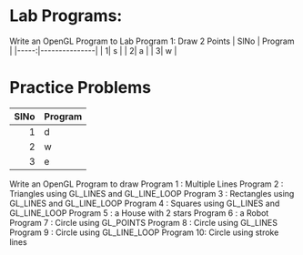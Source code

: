 # Lab Programs:
Write an OpenGL Program to 
Lab Program 1: Draw 2 Points
| SlNo | Program |
|-----:|---------------|
|     1|         s      |
|     2|        a       |
|     3|        w       |


# Practice Problems
| SlNo | Program                               |
|-----:|---------------|
|     1|       d        |
|     2|     w          |
|     3|           e    |

Write an OpenGL Program to draw
Program 1 : Multiple Lines
Program 2 : Triangles using GL_LINES and GL_LINE_LOOP
Program 3 : Rectangles using GL_LINES and GL_LINE_LOOP
Program 4 : Squares using GL_LINES and GL_LINE_LOOP
Program 5 : a House with 2 stars
Program 6 : a Robot
Program 7 : Circle using GL_POINTS
Program 8 : Circle using GL_LINES
Program 9 : Circle using GL_LINE_LOOP
Program 10: Circle using stroke lines
